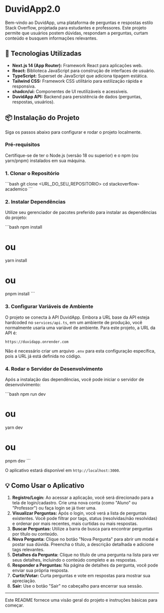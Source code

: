 # DuvidApp2.0

Bem-vindo ao DuvidApp, uma plataforma de perguntas e respostas estilo Stack Overflow, projetada para estudantes e professores. Este projeto permite que usuários postem dúvidas, respondam a perguntas, curtam conteúdo e busquem informações relevantes.

## 🚀 Tecnologias Utilizadas

-   **Next.js 14 (App Router):** Framework React para aplicações web.
-   **React:** Biblioteca JavaScript para construção de interfaces de usuário.
-   **TypeScript:** Superset de JavaScript que adiciona tipagem estática.
-   **Tailwind CSS:** Framework CSS utilitário para estilização rápida e responsiva.
-   **shadcn/ui:** Componentes de UI reutilizáveis e acessíveis.
-   **DuvidApp API:** Backend para persistência de dados (perguntas, respostas, usuários).

## 📦 Instalação do Projeto

Siga os passos abaixo para configurar e rodar o projeto localmente.

### Pré-requisitos

Certifique-se de ter o Node.js (versão 18 ou superior) e o npm (ou yarn/pnpm) instalados em sua máquina.

### 1. Clonar o Repositório

\`\`\`bash
git clone <URL_DO_SEU_REPOSITORIO>
cd stackoverflow-academico
\`\`\`

### 2. Instalar Dependências

Utilize seu gerenciador de pacotes preferido para instalar as dependências do projeto:

\`\`\`bash
npm install
# ou
yarn install
# ou
pnpm install
\`\`\`

### 3. Configurar Variáveis de Ambiente

O projeto se conecta à API DuvidApp. Embora a URL base da API esteja hardcoded no `services/api.ts`, em um ambiente de produção, você normalmente usaria uma variável de ambiente. Para este projeto, a URL da API é:

`https://duvidapp.onrender.com`

Não é necessário criar um arquivo `.env` para esta configuração específica, pois a URL já está definida no código.

### 4. Rodar o Servidor de Desenvolvimento

Após a instalação das dependências, você pode iniciar o servidor de desenvolvimento:

\`\`\`bash
npm run dev
# ou
yarn dev
# ou
pnpm dev
\`\`\`

O aplicativo estará disponível em `http://localhost:3000`.

## 💡 Como Usar o Aplicativo

1.  **Registro/Login:** Ao acessar a aplicação, você será direcionado para a tela de login/cadastro. Crie uma nova conta (como "Aluno" ou "Professor") ou faça login se já tiver uma.
2.  **Visualizar Perguntas:** Após o login, você verá a lista de perguntas existentes. Você pode filtrar por tags, status (resolvidas/não resolvidas) e ordenar por mais recentes, mais curtidas ou mais respostas.
3.  **Buscar Perguntas:** Utilize a barra de busca para encontrar perguntas por título ou conteúdo.
4.  **Nova Pergunta:** Clique no botão "Nova Pergunta" para abrir um modal e postar sua dúvida. Preencha o título, a descrição detalhada e adicione tags relevantes.
5.  **Detalhes da Pergunta:** Clique no título de uma pergunta na lista para ver seus detalhes, incluindo o conteúdo completo e as respostas.
6.  **Responder a Perguntas:** Na página de detalhes da pergunta, você pode enviar sua própria resposta.
7.  **Curtir/Votar:** Curta perguntas e vote em respostas para mostrar sua apreciação.
8.  **Sair:** Use o botão "Sair" no cabeçalho para encerrar sua sessão.

---

Este README fornece uma visão geral do projeto e instruções básicas para começar.
